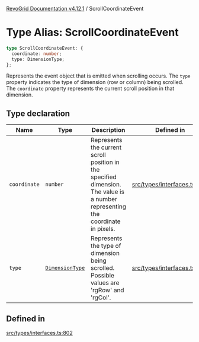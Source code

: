 [RevoGrid Documentation v4.12.1](README.md) / ScrollCoordinateEvent

# Type Alias: ScrollCoordinateEvent

```ts
type ScrollCoordinateEvent: {
  coordinate: number;
  type: DimensionType;
};
```

Represents the event object that is emitted when scrolling occurs.
The `type` property indicates the type of dimension (row or column) being scrolled.
The `coordinate` property represents the current scroll position in that dimension.

## Type declaration

| Name | Type | Description | Defined in |
| ------ | ------ | ------ | ------ |
| `coordinate` | `number` | Represents the current scroll position in the specified dimension. The value is a number representing the coordinate in pixels. | [src/types/interfaces.ts:813](https://github.com/revolist/revogrid/blob/d509c0063a76a472726c991b21f1c163442771b4/src/types/interfaces.ts#L813) |
| `type` | [`DimensionType`](TypeAlias.DimensionType.md) | Represents the type of dimension being scrolled. Possible values are 'rgRow' and 'rgCol'. | [src/types/interfaces.ts:807](https://github.com/revolist/revogrid/blob/d509c0063a76a472726c991b21f1c163442771b4/src/types/interfaces.ts#L807) |

## Defined in

[src/types/interfaces.ts:802](https://github.com/revolist/revogrid/blob/d509c0063a76a472726c991b21f1c163442771b4/src/types/interfaces.ts#L802)
